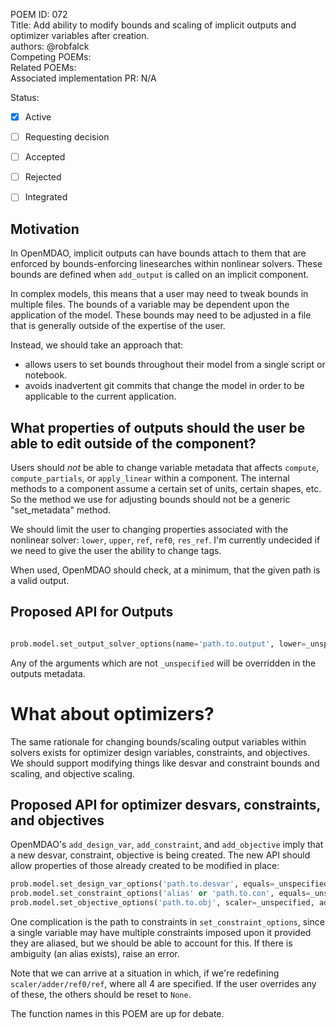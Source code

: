 POEM ID: 072  
Title: Add ability to modify bounds and scaling of implicit outputs and optimizer variables after creation.  
authors: @robfalck  
Competing POEMs:  
Related POEMs:  
Associated implementation PR: N/A  


Status:

- [x] Active
- [ ] Requesting decision
- [ ] Accepted
- [ ] Rejected
- [ ] Integrated


## Motivation

In OpenMDAO, implicit outputs can have bounds attach to them that are enforced by bounds-enforcing linesearches within nonlinear solvers.
These bounds are defined when `add_output` is called on an implicit component.

In complex models, this means that a user may need to tweak bounds in multiple files.
The bounds of a variable may be dependent upon the application of the model.
These bounds may need to be adjusted in a file that is generally outside of the expertise of the user.

Instead, we should take an approach that:
- allows users to set bounds throughout their model from a single script or notebook.
- avoids inadvertent git commits that change the model in order to be applicable to the current application.

## What properties of outputs should the user be able to edit outside of the component?

Users should _not_ be able to change variable metadata that affects `compute`, `compute_partials`, or `apply_linear` within a component.
The internal methods to a component assume a certain set of units, certain shapes, etc.
So the method we use for adjusting bounds should not be a generic "set_metadata" method.

We should limit the user to changing properties associated with the nonlinear solver: `lower`, `upper`, `ref`, `ref0`, `res_ref`.  I'm currently undecided if we need to give the user the ability to change tags.

When used, OpenMDAO should check, at a minimum, that the given path is a valid output.

## Proposed API for Outputs

```python

prob.model.set_output_solver_options(name='path.to.output', lower=_unspecified, upper=_unspecified, ref=_unspecified, ref0=_unspecified, res_ref=_unspecified)

```

Any of the arguments which are not `_unspecified` will be overridden in the outputs metadata.

# What about optimizers?

The same rationale for changing bounds/scaling output variables within solvers exists for optimizer design variables, constraints, and objectives.
We should support modifying things like desvar and constraint bounds and scaling, and objective scaling.

## Proposed API for optimizer desvars, constraints, and objectives

OpenMDAO's `add_design_var`, `add_constraint`, and `add_objective` imply that a new desvar, constraint, objective is being created.
The new API should allow properties of those already created to be modified in place:

```python
prob.model.set_design_var_options('path.to.desvar', equals=_unspecified, lower=_unspecified, upper=_unspecified, scaler=_unspecified, adder=_unspecified, ref=_unspecified, ref0=_unspecified)
prob.model.set_constraint_options('alias' or 'path.to.con', equals=_unspecified, lower=_unspecified, upper=_unspecified, scaler=_unspecified, adder=_unspecified, ref=_unspecified, ref0=_unspecified)
prob.model.set_objective_options('path.to.obj', scaler=_unspecified, adder=_unspecified, ref=_unspecified, ref0=_unspecified)
```

One complication is the path to constraints in `set_constraint_options`, since a single variable may have multiple constraints imposed upon it provided they are aliased, but we should be able to account for this.  If there is ambiguity (an alias exists), raise an error.

Note that we can arrive at a situation in which, if we're redefining `scaler/adder/ref0/ref`, where all 4 are specified. If the user overrides any of these, the others should be reset to `None`.

The function names in this POEM are up for debate.


